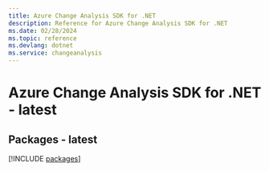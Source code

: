 ```yaml
---
title: Azure Change Analysis SDK for .NET
description: Reference for Azure Change Analysis SDK for .NET
ms.date: 02/28/2024
ms.topic: reference
ms.devlang: dotnet
ms.service: changeanalysis
---
```

# Azure Change Analysis SDK for .NET - latest
## Packages - latest
[!INCLUDE [packages](change-analysis-index.md)]